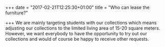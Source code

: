 +++
date = "2017-02-21T12:25:30+01:00"
title = "Who can lease the furniture?"

+++
We are mainly targeting students with our collections which means adjusting our collections to the limited living area of 15-20 square meters. However, we want everybody to have the opportunity to try out our collections and would of course be happy to receive other requests.